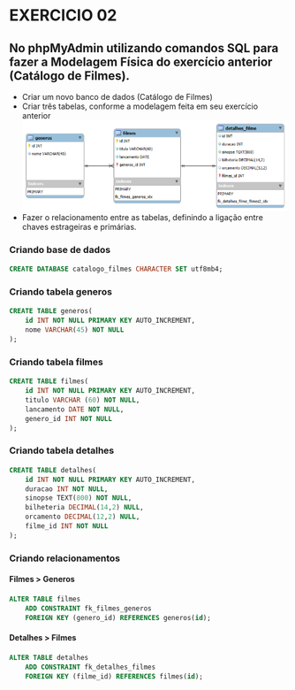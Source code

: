 # EXERCICIO 02 

## No phpMyAdmin utilizando comandos SQL para fazer a Modelagem Física do exercício anterior (Catálogo de Filmes).

+ Criar um novo banco de dados (Catálogo de Filmes)
+ Criar três tabelas, conforme a modelagem feita em seu exercício anterior
    ![Entidades, atributos e relacionamentos](01-catalogo-filmes-modelo-logico.png)
+ Fazer o relacionamento entre as tabelas, definindo a ligação entre chaves estrageiras e primárias.

### Criando base de dados
``` sql
CREATE DATABASE catalogo_filmes CHARACTER SET utf8mb4;
```

### Criando tabela generos
``` sql
CREATE TABLE generos(
	id INT NOT NULL PRIMARY KEY AUTO_INCREMENT,
    nome VARCHAR(45) NOT NULL 
);
```

### Criando tabela filmes
``` sql
CREATE TABLE filmes(
	id INT NOT NULL PRIMARY KEY AUTO_INCREMENT,
    titulo VARCHAR (60) NOT NULL,
    lancamento DATE NOT NULL,
    genero_id INT NOT NULL 
);
```

### Criando tabela detalhes
``` sql
CREATE TABLE detalhes(
	id INT NOT NULL PRIMARY KEY AUTO_INCREMENT,
    duracao INT NOT NULL,
    sinopse TEXT(800) NOT NULL,
    bilheteria DECIMAL(14,2) NULL,
    orcamento DECIMAL(12,2) NULL,
    filme_id INT NOT NULL 
);
```

### Criando relacionamentos 
#### Filmes > Generos 
``` sql
ALTER TABLE filmes
    ADD CONSTRAINT fk_filmes_generos
    FOREIGN KEY (genero_id) REFERENCES generos(id);
```

#### Detalhes > Filmes
``` sql
ALTER TABLE detalhes
	ADD CONSTRAINT fk_detalhes_filmes
    FOREIGN KEY (filme_id) REFERENCES filmes(id);
```